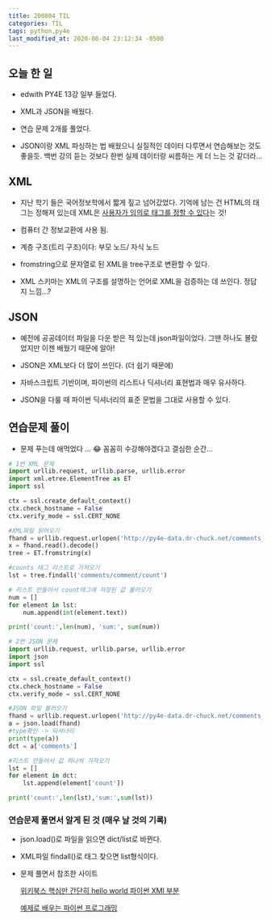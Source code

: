 ```yaml
---
title: 200804_TIL
categories: TIL
tags: python,py4e
last_modified_at: 2020-08-04 23:12:34 -0500
---
```

## 오늘 한 일

* edwith PY4E 13강 일부 들었다.

* XML과 JSON을 배웠다.

* 연습 문제 2개를 풀었다.

* JSON이랑 XML 파싱하는 법 배웠으니 실질적인 데이터 다루면서 연습해보는 것도 좋을듯. 백번 강의 듣는 것보다 한번 실제 데이터랑 씨름하는 게 더 느는 것 같더라...

## XML

* 지난 학기 들은 국어정보학에서 짧게 짚고 넘어갔었다. 기억에 남는 건  HTML의 태그는 정해져 있는데 XML은 <u>사용자가 임의로 태그를 정할 수 있다</u>는 것!

* 컴퓨터 간 정보교환에 사용 됨.

* 계층 구조(트리 구조)이다: 부모 노드/ 자식 노드

* fromstring으로 문자열로 된 XML을 tree구조로 변환할 수 있다.

* XML 스키마는 XML의 구조를 설명하는 언어로 XML을 검증하는 데 쓰인다. 정답지 느낌...?

## JSON

* 예전에 공공데이터 파일을 다운 받은 적 있는데 json파일이었다. 그땐 하나도 몰랐었지만 이젠 배웠기 때문에 알아!

* JSON은 XML보다 더 많이 쓰인다. (더 쉽기 때문에)

* 자바스크립트 기반이며, 파이썬의 리스트나 딕셔너리 표현법과 매우 유사하다.

* JSON을 다룰 때 파이썬 딕셔너리의 표준 문법을 그대로 사용할 수 있다.

## 연습문제 풀이
* 문제 푸는데 애먹었다 ... 😂 꼼꼼히 수강해야겠다고 결심한 순간...

```python
# 1번 XML 문제
import urllib.request, urllib.parse, urllib.error
import xml.etree.ElementTree as ET
import ssl

ctx = ssl.create_default_context()
ctx.check_hostname = False
ctx.verify_mode = ssl.CERT_NONE

#XML파일 읽어오기
fhand = urllib.request.urlopen('http://py4e-data.dr-chuck.net/comments_867855.xml')
x = fhand.read().decode()
tree = ET.fromstring(x)

#counts 태그 리스트로 가져오기
lst = tree.findall('comments/comment/count')

# 리스트 만들어서 count태그에 저장된 값 불러오기
num = []
for element in lst:
    num.append(int(element.text))

print('count:',len(num), 'sum:', sum(num))

# 2번 JSON 문제
import urllib.request, urllib.parse, urllib.error
import json
import ssl

ctx = ssl.create_default_context()
ctx.check_hostname = False
ctx.verify_mode = ssl.CERT_NONE

#JSON 파일 불러오기
fhand = urllib.request.urlopen('http://py4e-data.dr-chuck.net/comments_867856.json')
a = json.load(fhand)
#type확인 -> 딕셔너리
print(type(a))
dct = a['comments']

#리스트 만들어서 값 하나씩 가져오기
lst = []
for element in dct:
    lst.append(element['count'])

print('count:',len(lst),'sum:',sum(lst))
```
### 연습문제 풀면서 알게 된 것 (매우 날 것의 기록)
* json.load()로 파일을 읽으면 dict/list로 바뀐다.

* XML파일 findall()로 태그 찾으면 list형식이다.

* 문제 풀면서 참조한 사이트

    [위키북스 핵심만 간단히 hello world 파이썬 XMl 부분](https://wikidocs.net/21140)

    [예제로 배우는 파이썬 프로그래밍](http://pythonstudy.xyz/python/article/205-JSON-%EB%8D%B0%EC%9D%B4%ED%83%80)

